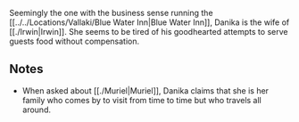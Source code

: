 Seemingly the one with the business sense running the [[../../Locations/Vallaki/Blue Water Inn|Blue Water Inn]], Danika is the wife of [[./Irwin|Irwin]]. She seems to be tired of his goodhearted attempts to serve guests food without compensation.

## Notes
* When asked about [[./Muriel|Muriel]], Danika claims that she is her family who comes by to visit from time to time but who travels all around.